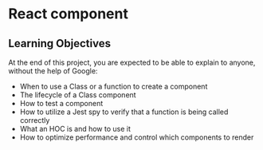 # React component

## Learning Objectives

At the end of this project, you are expected to be able to explain to anyone, without the help of Google:

- When to use a Class or a function to create a component
- The lifecycle of a Class component
- How to test a component
- How to utilize a Jest spy to verify that a function is being called correctly
- What an HOC is and how to use it
- How to optimize performance and control which components to render

